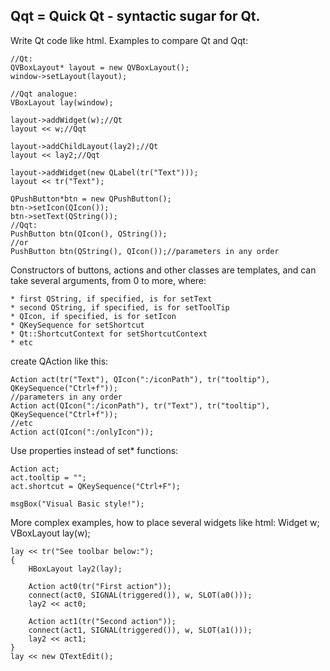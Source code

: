 Qqt = Quick Qt - syntactic sugar for Qt.
----------------------------------------
Write Qt code like html.
Examples to compare Qt and Qqt:

	//Qt:
	QVBoxLayout* layout = new QVBoxLayout();
	window->setLayout(layout);
	
	//Qqt analogue:
	VBoxLayout lay(window);

	layout->addWidget(w);//Qt
	layout << w;//Qqt

	layout->addChildLayout(lay2);//Qt
	layout << lay2;//Qqt

	layout->addWidget(new QLabel(tr("Text")));
	layout << tr("Text");

	QPushButton*btn = new QPushButton();
	btn->setIcon(QIcon());
	btn->setText(QString());
	//Qqt:
	PushButton btn(QIcon(), QString());
	//or
	PushButton btn(QString(), QIcon());//parameters in any order

Constructors of buttons, actions and other classes are templates, and can take several arguments, from 0 to more, where:

	* first QString, if specified, is for setText
	* second QString, if specified, is for setToolTip
	* QIcon, if specified, is for setIcon
	* QKeySequence for setShortcut
	* Qt::ShortcutContext for setShortcutContext
	* etc

create QAction like this:

	Action act(tr("Text"), QIcon(":/iconPath"), tr("tooltip"), QKeySequence("Ctrl+f"));
	//parameters in any order
	Action act(QIcon(":/iconPath"), tr("Text"), tr("tooltip"), QKeySequence("Ctrl+f"));
	//etc
	Action act(QIcon(":/onlyIcon"));

Use properties instead of set* functions:

	Action act;
	act.tooltip = "";
	act.shortcut = QKeySequence("Ctrl+F");

	msgBox("Visual Basic style!");

More complex examples, how to place several widgets like html:
	Widget w;
	VBoxLayout lay(w);
	
	lay << tr("See toolbar below:");
	{
		HBoxLayout lay2(lay);
		
		Action act0(tr("First action"));
		connect(act0, SIGNAL(triggered()), w, SLOT(a0()));
		lay2 << act0;

		Action act1(tr("Second action"));
		connect(act1, SIGNAL(triggered()), w, SLOT(a1()));
		lay2 << act1;
	}
	lay << new QTextEdit();